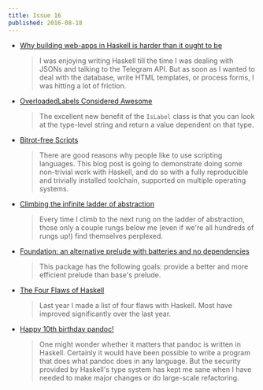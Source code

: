 ```yaml
---
title: Issue 16
published: 2016-08-18
---
```


-   [Why building web-apps in Haskell is harder than it ought to be](https://medium.com/@saurabhnanda/why-building-web-apps-in-haskell-is-harder-than-it-ought-to-be-c9b13de0be4f#.biieoeofz)

    > I was enjoying writing Haskell till the time I was dealing with JSONs and talking to the Telegram API. But as soon as I wanted to deal with the database, write HTML templates, or process forms, I was hitting a lot of friction.

-   [OverloadedLabels Considered Awesome](https://www.reddit.com/r/haskell/comments/4x8tk8/overloadedlabels_considered_awesome/)

    > The excellent new benefit of the `IsLabel` class is that you can look at the type-level string and return a value dependent on that type.

-   [Bitrot-free Scripts](https://www.fpcomplete.com/blog/2016/08/bitrot-free-scripts)

    > There are good reasons why people like to use scripting languages. This blog post is going to demonstrate doing some non-trivial work with Haskell, and do so with a fully reproducible and trivially installed toolchain, supported on multiple operating systems.

-   [Climbing the infinite ladder of abstraction](https://lexi-lambda.github.io/blog/2016/08/11/climbing-the-infinite-ladder-of-abstraction/)

    > Every time I climb to the next rung on the ladder of abstraction, those only a couple rungs below me (even if we're all hundreds of rungs up!) find themselves perplexed.

-   [Foundation: an alternative prelude with batteries and no dependencies](https://hackage.haskell.org/package/foundation-0.0.1)

    > This package has the following goals: provide a better and more efficient prelude than base's prelude.

-   [The Four Flaws of Haskell](http://neilmitchell.blogspot.com/2016/08/the-four-flaws-of-haskell.html)

    > Last year I made a list of four flaws with Haskell. Most have improved significantly over the last year.

-   [Happy 10th birthday pandoc!](https://groups.google.com/d/msg/pandoc-discuss/0rutNJAVKoc/EeQDFT2lCQAJ)

    > One might wonder whether it matters that pandoc is written in Haskell. Certainly it would have been possible to write a program that does what pandoc does in any language. But the security provided by Haskell's type system has kept me sane when I have needed to make major changes or do large-scale refactoring.
